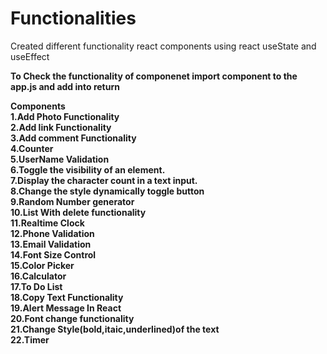 # Functionalities
Created different functionality react components using react useState and useEffect

<b>To Check the functionality of componenet import component to the app.js and add into return<b/><br>

Components<br>
1.Add Photo Functionality<br>
2.Add link Functionality<br>
3.Add comment Functionality<br>
4.Counter<br>
5.UserName Validation<br>
6.Toggle the visibility of an element.<br>
7.Display the character count in a text input.<br>
8.Change the style dynamically toggle button<br>
9.Random Number generator<br>
10.List With delete functionality<br>
11.Realtime Clock<br>
12.Phone Validation<br>
13.Email Validation<br>
14.Font Size Control<br>
15.Color Picker<br>
16.Calculator<br>
17.To Do List<br>
18.Copy Text Functionality<br>
19.Alert Message In React<br>
20.Font change functionality<br>
21.Change Style(bold,itaic,underlined)of the text<br>
22.Timer<br>